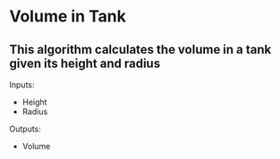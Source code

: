 # Volume in Tank
## This algorithm calculates the volume in a tank given its height and radius

Inputs:
* Height
* Radius

Outputs:
* Volume